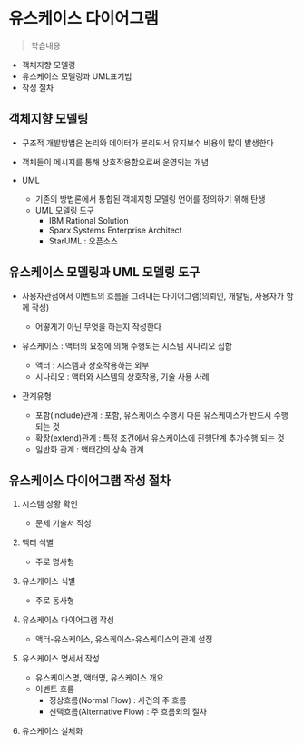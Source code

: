 # 유스케이스 다이어그램
> 학습내용
- 객체지향 모델링
- 유스케이스 모델링과 UML표기법
- 작성 절차

## 객체지향 모델링
- 구조적 개발방법은 논리와 데이터가 분리되서 유지보수 비용이 많이 발생한다
- 객체들이 메시지를 통해 상호작용함으로써 운영되는 개념

- UML
    - 기존의 방법론에서 통합된 객체지향 모델링 언어를 정의하기 위해 탄생
    - UML 모델링 도구
        - IBM Rational Solution
        - Sparx Systems Enterprise Architect
        - StarUML : 오픈소스 

## 유스케이스 모델링과 UML 모델링 도구
- 사용자관점에서 이벤트의 흐름을 그려내는 다이어그램(의뢰인, 개발팀, 사용자가 함께 작성)
    - 어떻게가 아닌 무엇을 하는지 작성한다

- 유스케이스 : 액터의 요청에 의해 수행되는 시스템 시나리오 집합
    - 액터 : 시스템과 상호작용하는 외부
    - 시나리오 : 액터와 시스템의 상호작용, 기술 사용 사례

- 관계유형
    - 포함(include)관계 : 포함, 유스케이스 수행시 다른 유스케이스가 반드시 수행되는 것
    - 확장(extend)관계 : 특정 조건에서 유스케이스에 진행단계 추가수행 되는 것
    - 일반화 관계 : 액터간의 상속 관계

## 유스케이스 다이어그램 작성 절차
1. 시스템 상황 확인
    - 문제 기술서 작성

2. 액터 식별
    - 주로 명사형

3. 유스케이스 식별
    - 주로 동사형 

4. 유스케이스 다이어그램 작성
    - 액터-유스케이스, 유스케이스-유스케이스의 관계 설정

5. 유스케이스 명세서 작성
    - 유스케이스명, 액터명, 유스케이스 개요
    - 이벤트 흐름
        - 정상흐름(Normal Flow) : 사건의 주 흐름
        - 선택흐름(Alternative Flow) : 주 흐름외의 절차
6. 유스케이스 실체화